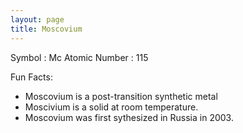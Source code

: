 ```yaml
---
layout: page
title: Moscovium
---
```


Symbol : Mc
Atomic Number : 115



Fun Facts:
- Moscovium is a post-transition synthetic metal
- Moscivium is a solid at room temperature.
- Moscovium was first sythesized in Russia in 2003.
